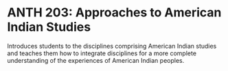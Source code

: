 # ANTH 203: Approaches to American Indian Studies

Introduces students to the disciplines comprising American Indian studies and teaches them how to integrate disciplines for a more complete understanding of the experiences of American Indian peoples.
